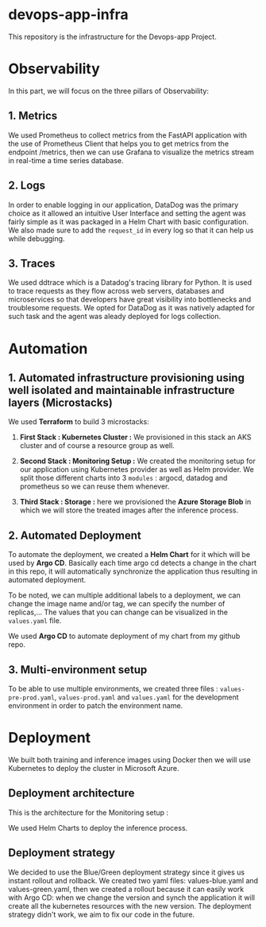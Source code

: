 # devops-app-infra
This repository is the infrastructure for the Devops-app Project.


# Observability
In this part, we will focus on the three pillars of Observability:

## 1. Metrics
We used Prometheus to collect metrics from the FastAPI application with the use of Prometheus Client that helps you to get metrics from the endpoint /metrics, then we can use Grafana to visualize the metrics stream in real-time a time series database.


## 2. Logs
In order to enable logging in our application, DataDog was the primary choice as it allowed an intuitive User Interface and setting the agent was fairly simple as it was packaged in a Helm Chart with basic configuration.
We also made sure to add the ``request_id`` in every log so that it can help us while debugging.


## 3. Traces
We used ddtrace which is a Datadog's tracing library for Python. It is used to trace requests as they flow across web servers, databases and microservices so that developers have great visibility into bottlenecks and troublesome requests.
We opted for DataDog as it was natively adapted for such task and the agent was aleady deployed for logs collection. 

# Automation

## 1. Automated infrastructure provisioning using well isolated and maintainable infrastructure layers (Microstacks)
We used **Terraform** to build 3 microstacks:

1. **First Stack : Kubernetes Cluster :** We provisioned in this stack an AKS cluster and of course a resource group as well.

2. **Second Stack : Monitoring Setup :** We created the monitoring setup for our application using Kubernetes provider as well as Helm provider. 
We split those different charts into 3 ``modules`` : argocd, datadog and prometheus so we can reuse them whenever.

3. **Third Stack : Storage :** here we provisioned the **Azure Storage Blob** in which we will store the treated images after the inference process.


## 2. Automated Deployment

To automate the deployment, we created a **Helm Chart** for it which will be used by **Argo CD**. Basically each time argo cd detects a change in the chart in this repo, it will automatically synchronize the application thus resulting in automated deployment.

To be noted, we can multiple additional labels to a deployment, we can change the image name and/or tag, we can specify the number of replicas,... The values that you can change can be visualized in the ``values.yaml`` file.

We used **Argo CD** to automate deployment of my chart from my github repo.

## 3. Multi-environment setup

To be able to use multiple environments, we created three files : ``values-pre-prod.yaml``, ``values-prod.yaml`` and ``values.yaml`` for the development environment in order to patch the environment name.


# Deployment
We built both training and inference images using Docker then we will use Kubernetes to deploy the cluster in Microsoft Azure.


## Deployment architecture

This is the architecture for the Monitoring setup :


We used Helm Charts to deploy the inference process.

## Deployment strategy
We decided to use the Blue/Green deployment strategy since it gives us instant rollout and rollback.
We created two yaml files: values-blue.yaml and values-green.yaml, then we created a rollout because it can easily work with Argo CD: when we change the version and synch the application it will create all the kubernetes resources with the new version.
The deployment strategy didn't work, we aim to fix our code in the future.